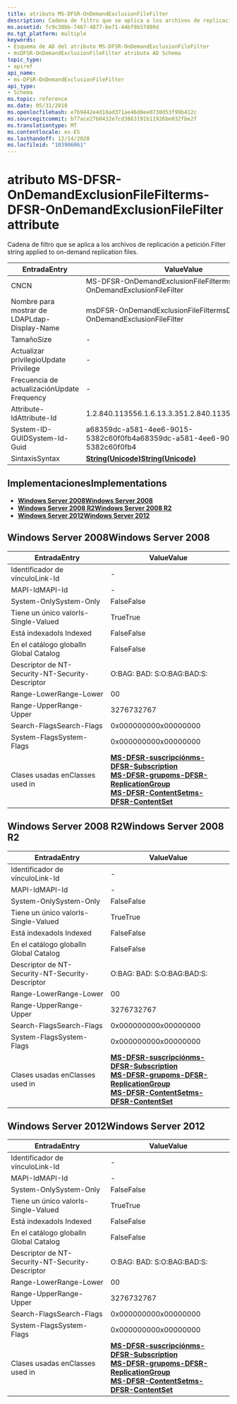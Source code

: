 ```yaml
---
title: atributo MS-DFSR-OnDemandExclusionFileFilter
description: Cadena de filtro que se aplica a los archivos de replicación a petición.
ms.assetid: fc9c38bb-7467-4877-be71-44bf9b57d09d
ms.tgt_platform: multiple
keywords:
- Esquema de AD del atributo MS-DFSR-OnDemandExclusionFileFilter
- msDFSR-OnDemandExclusionFileFilter atributo AD Schema
topic_type:
- apiref
api_name:
- ms-DFSR-OnDemandExclusionFileFilter
api_type:
- Schema
ms.topic: reference
ms.date: 05/31/2018
ms.openlocfilehash: e7b9442e4d18ad371ae46d8ee0730d53f99b412c
ms.sourcegitcommit: b77ace27b0432e7cd3863191b11926be032fbe2f
ms.translationtype: MT
ms.contentlocale: es-ES
ms.lasthandoff: 12/14/2020
ms.locfileid: "103906061"
---
```

# <a name="ms-dfsr-ondemandexclusionfilefilter-attribute"></a><span data-ttu-id="b215f-105">atributo MS-DFSR-OnDemandExclusionFileFilter</span><span class="sxs-lookup"><span data-stu-id="b215f-105">ms-DFSR-OnDemandExclusionFileFilter attribute</span></span>

<span data-ttu-id="b215f-106">Cadena de filtro que se aplica a los archivos de replicación a petición.</span><span class="sxs-lookup"><span data-stu-id="b215f-106">Filter string applied to on-demand replication files.</span></span>



| <span data-ttu-id="b215f-107">Entrada</span><span class="sxs-lookup"><span data-stu-id="b215f-107">Entry</span></span> | <span data-ttu-id="b215f-108">Value</span><span class="sxs-lookup"><span data-stu-id="b215f-108">Value</span></span> |
|-------------------|---------------------------------------------|
| <span data-ttu-id="b215f-109">CN</span><span class="sxs-lookup"><span data-stu-id="b215f-109">CN</span></span>                | <span data-ttu-id="b215f-110">MS-DFSR-OnDemandExclusionFileFilter</span><span class="sxs-lookup"><span data-stu-id="b215f-110">ms-DFSR-OnDemandExclusionFileFilter</span></span>         |
| <span data-ttu-id="b215f-111">Nombre para mostrar de LDAP</span><span class="sxs-lookup"><span data-stu-id="b215f-111">Ldap-Display-Name</span></span> | <span data-ttu-id="b215f-112">msDFSR-OnDemandExclusionFileFilter</span><span class="sxs-lookup"><span data-stu-id="b215f-112">msDFSR-OnDemandExclusionFileFilter</span></span>          |
| <span data-ttu-id="b215f-113">Tamaño</span><span class="sxs-lookup"><span data-stu-id="b215f-113">Size</span></span>              | \-                                          |
| <span data-ttu-id="b215f-114">Actualizar privilegio</span><span class="sxs-lookup"><span data-stu-id="b215f-114">Update Privilege</span></span>  | \-                                          |
| <span data-ttu-id="b215f-115">Frecuencia de actualización</span><span class="sxs-lookup"><span data-stu-id="b215f-115">Update Frequency</span></span>  | \-                                          |
| <span data-ttu-id="b215f-116">Attribute-Id</span><span class="sxs-lookup"><span data-stu-id="b215f-116">Attribute-Id</span></span>      | <span data-ttu-id="b215f-117">1.2.840.113556.1.6.13.3.35</span><span class="sxs-lookup"><span data-stu-id="b215f-117">1.2.840.113556.1.6.13.3.35</span></span>                  |
| <span data-ttu-id="b215f-118">System-ID-GUID</span><span class="sxs-lookup"><span data-stu-id="b215f-118">System-Id-Guid</span></span>    | <span data-ttu-id="b215f-119">a68359dc-a581-4ee6-9015-5382c60f0fb4</span><span class="sxs-lookup"><span data-stu-id="b215f-119">a68359dc-a581-4ee6-9015-5382c60f0fb4</span></span>        |
| <span data-ttu-id="b215f-120">Sintaxis</span><span class="sxs-lookup"><span data-stu-id="b215f-120">Syntax</span></span>            | [<span data-ttu-id="b215f-121">**String(Unicode)**</span><span class="sxs-lookup"><span data-stu-id="b215f-121">**String(Unicode)**</span></span>](s-string-unicode.md) |



## <a name="implementations"></a><span data-ttu-id="b215f-122">Implementaciones</span><span class="sxs-lookup"><span data-stu-id="b215f-122">Implementations</span></span>

-   [<span data-ttu-id="b215f-123">**Windows Server 2008**</span><span class="sxs-lookup"><span data-stu-id="b215f-123">**Windows Server 2008**</span></span>](#windows-server-2008)
-   [<span data-ttu-id="b215f-124">**Windows Server 2008 R2**</span><span class="sxs-lookup"><span data-stu-id="b215f-124">**Windows Server 2008 R2**</span></span>](#windows-server-2008-r2)
-   [<span data-ttu-id="b215f-125">**Windows Server 2012**</span><span class="sxs-lookup"><span data-stu-id="b215f-125">**Windows Server 2012**</span></span>](#windows-server-2012)

## <a name="windows-server-2008"></a><span data-ttu-id="b215f-126">Windows Server 2008</span><span class="sxs-lookup"><span data-stu-id="b215f-126">Windows Server 2008</span></span>



| <span data-ttu-id="b215f-127">Entrada</span><span class="sxs-lookup"><span data-stu-id="b215f-127">Entry</span></span> | <span data-ttu-id="b215f-128">Value</span><span class="sxs-lookup"><span data-stu-id="b215f-128">Value</span></span> |
|------------------------|--------------------------------------------------------------------------------------------------------------------------------------------------------------------------------------------------------|
| <span data-ttu-id="b215f-129">Identificador de vínculo</span><span class="sxs-lookup"><span data-stu-id="b215f-129">Link-Id</span></span>                | \-                                                                                                                                                                                                     |
| <span data-ttu-id="b215f-130">MAPI-Id</span><span class="sxs-lookup"><span data-stu-id="b215f-130">MAPI-Id</span></span>                | \-                                                                                                                                                                                                     |
| <span data-ttu-id="b215f-131">System-Only</span><span class="sxs-lookup"><span data-stu-id="b215f-131">System-Only</span></span>            | <span data-ttu-id="b215f-132">False</span><span class="sxs-lookup"><span data-stu-id="b215f-132">False</span></span>                                                                                                                                                                                                  |
| <span data-ttu-id="b215f-133">Tiene un único valor</span><span class="sxs-lookup"><span data-stu-id="b215f-133">Is-Single-Valued</span></span>       | <span data-ttu-id="b215f-134">True</span><span class="sxs-lookup"><span data-stu-id="b215f-134">True</span></span>                                                                                                                                                                                                   |
| <span data-ttu-id="b215f-135">Está indexado</span><span class="sxs-lookup"><span data-stu-id="b215f-135">Is Indexed</span></span>             | <span data-ttu-id="b215f-136">False</span><span class="sxs-lookup"><span data-stu-id="b215f-136">False</span></span>                                                                                                                                                                                                  |
| <span data-ttu-id="b215f-137">En el catálogo global</span><span class="sxs-lookup"><span data-stu-id="b215f-137">In Global Catalog</span></span>      | <span data-ttu-id="b215f-138">False</span><span class="sxs-lookup"><span data-stu-id="b215f-138">False</span></span>                                                                                                                                                                                                  |
| <span data-ttu-id="b215f-139">Descriptor de NT-Security-</span><span class="sxs-lookup"><span data-stu-id="b215f-139">NT-Security-Descriptor</span></span> | <span data-ttu-id="b215f-140">O:BAG: BAD: S:</span><span class="sxs-lookup"><span data-stu-id="b215f-140">O:BAG:BAD:S:</span></span>                                                                                                                                                                                           |
| <span data-ttu-id="b215f-141">Range-Lower</span><span class="sxs-lookup"><span data-stu-id="b215f-141">Range-Lower</span></span>            | <span data-ttu-id="b215f-142">0</span><span class="sxs-lookup"><span data-stu-id="b215f-142">0</span></span>                                                                                                                                                                                                      |
| <span data-ttu-id="b215f-143">Range-Upper</span><span class="sxs-lookup"><span data-stu-id="b215f-143">Range-Upper</span></span>            | <span data-ttu-id="b215f-144">32767</span><span class="sxs-lookup"><span data-stu-id="b215f-144">32767</span></span>                                                                                                                                                                                                  |
| <span data-ttu-id="b215f-145">Search-Flags</span><span class="sxs-lookup"><span data-stu-id="b215f-145">Search-Flags</span></span>           | <span data-ttu-id="b215f-146">0x00000000</span><span class="sxs-lookup"><span data-stu-id="b215f-146">0x00000000</span></span>                                                                                                                                                                                             |
| <span data-ttu-id="b215f-147">System-Flags</span><span class="sxs-lookup"><span data-stu-id="b215f-147">System-Flags</span></span>           | <span data-ttu-id="b215f-148">0x00000000</span><span class="sxs-lookup"><span data-stu-id="b215f-148">0x00000000</span></span>                                                                                                                                                                                             |
| <span data-ttu-id="b215f-149">Clases usadas en</span><span class="sxs-lookup"><span data-stu-id="b215f-149">Classes used in</span></span>        | [<span data-ttu-id="b215f-150">**MS-DFSR-suscripción**</span><span class="sxs-lookup"><span data-stu-id="b215f-150">**ms-DFSR-Subscription**</span></span>](c-msdfsr-subscription.md)<br/> [<span data-ttu-id="b215f-151">**MS-DFSR-grupo**</span><span class="sxs-lookup"><span data-stu-id="b215f-151">**ms-DFSR-ReplicationGroup**</span></span>](c-msdfsr-replicationgroup.md)<br/> [<span data-ttu-id="b215f-152">**MS-DFSR-ContentSet**</span><span class="sxs-lookup"><span data-stu-id="b215f-152">**ms-DFSR-ContentSet**</span></span>](c-msdfsr-contentset.md)<br/> |



## <a name="windows-server-2008-r2"></a><span data-ttu-id="b215f-153">Windows Server 2008 R2</span><span class="sxs-lookup"><span data-stu-id="b215f-153">Windows Server 2008 R2</span></span>



| <span data-ttu-id="b215f-154">Entrada</span><span class="sxs-lookup"><span data-stu-id="b215f-154">Entry</span></span> | <span data-ttu-id="b215f-155">Value</span><span class="sxs-lookup"><span data-stu-id="b215f-155">Value</span></span> |
|------------------------|--------------------------------------------------------------------------------------------------------------------------------------------------------------------------------------------------------|
| <span data-ttu-id="b215f-156">Identificador de vínculo</span><span class="sxs-lookup"><span data-stu-id="b215f-156">Link-Id</span></span>                | \-                                                                                                                                                                                                     |
| <span data-ttu-id="b215f-157">MAPI-Id</span><span class="sxs-lookup"><span data-stu-id="b215f-157">MAPI-Id</span></span>                | \-                                                                                                                                                                                                     |
| <span data-ttu-id="b215f-158">System-Only</span><span class="sxs-lookup"><span data-stu-id="b215f-158">System-Only</span></span>            | <span data-ttu-id="b215f-159">False</span><span class="sxs-lookup"><span data-stu-id="b215f-159">False</span></span>                                                                                                                                                                                                  |
| <span data-ttu-id="b215f-160">Tiene un único valor</span><span class="sxs-lookup"><span data-stu-id="b215f-160">Is-Single-Valued</span></span>       | <span data-ttu-id="b215f-161">True</span><span class="sxs-lookup"><span data-stu-id="b215f-161">True</span></span>                                                                                                                                                                                                   |
| <span data-ttu-id="b215f-162">Está indexado</span><span class="sxs-lookup"><span data-stu-id="b215f-162">Is Indexed</span></span>             | <span data-ttu-id="b215f-163">False</span><span class="sxs-lookup"><span data-stu-id="b215f-163">False</span></span>                                                                                                                                                                                                  |
| <span data-ttu-id="b215f-164">En el catálogo global</span><span class="sxs-lookup"><span data-stu-id="b215f-164">In Global Catalog</span></span>      | <span data-ttu-id="b215f-165">False</span><span class="sxs-lookup"><span data-stu-id="b215f-165">False</span></span>                                                                                                                                                                                                  |
| <span data-ttu-id="b215f-166">Descriptor de NT-Security-</span><span class="sxs-lookup"><span data-stu-id="b215f-166">NT-Security-Descriptor</span></span> | <span data-ttu-id="b215f-167">O:BAG: BAD: S:</span><span class="sxs-lookup"><span data-stu-id="b215f-167">O:BAG:BAD:S:</span></span>                                                                                                                                                                                           |
| <span data-ttu-id="b215f-168">Range-Lower</span><span class="sxs-lookup"><span data-stu-id="b215f-168">Range-Lower</span></span>            | <span data-ttu-id="b215f-169">0</span><span class="sxs-lookup"><span data-stu-id="b215f-169">0</span></span>                                                                                                                                                                                                      |
| <span data-ttu-id="b215f-170">Range-Upper</span><span class="sxs-lookup"><span data-stu-id="b215f-170">Range-Upper</span></span>            | <span data-ttu-id="b215f-171">32767</span><span class="sxs-lookup"><span data-stu-id="b215f-171">32767</span></span>                                                                                                                                                                                                  |
| <span data-ttu-id="b215f-172">Search-Flags</span><span class="sxs-lookup"><span data-stu-id="b215f-172">Search-Flags</span></span>           | <span data-ttu-id="b215f-173">0x00000000</span><span class="sxs-lookup"><span data-stu-id="b215f-173">0x00000000</span></span>                                                                                                                                                                                             |
| <span data-ttu-id="b215f-174">System-Flags</span><span class="sxs-lookup"><span data-stu-id="b215f-174">System-Flags</span></span>           | <span data-ttu-id="b215f-175">0x00000000</span><span class="sxs-lookup"><span data-stu-id="b215f-175">0x00000000</span></span>                                                                                                                                                                                             |
| <span data-ttu-id="b215f-176">Clases usadas en</span><span class="sxs-lookup"><span data-stu-id="b215f-176">Classes used in</span></span>        | [<span data-ttu-id="b215f-177">**MS-DFSR-suscripción**</span><span class="sxs-lookup"><span data-stu-id="b215f-177">**ms-DFSR-Subscription**</span></span>](c-msdfsr-subscription.md)<br/> [<span data-ttu-id="b215f-178">**MS-DFSR-grupo**</span><span class="sxs-lookup"><span data-stu-id="b215f-178">**ms-DFSR-ReplicationGroup**</span></span>](c-msdfsr-replicationgroup.md)<br/> [<span data-ttu-id="b215f-179">**MS-DFSR-ContentSet**</span><span class="sxs-lookup"><span data-stu-id="b215f-179">**ms-DFSR-ContentSet**</span></span>](c-msdfsr-contentset.md)<br/> |



## <a name="windows-server-2012"></a><span data-ttu-id="b215f-180">Windows Server 2012</span><span class="sxs-lookup"><span data-stu-id="b215f-180">Windows Server 2012</span></span>



| <span data-ttu-id="b215f-181">Entrada</span><span class="sxs-lookup"><span data-stu-id="b215f-181">Entry</span></span> | <span data-ttu-id="b215f-182">Value</span><span class="sxs-lookup"><span data-stu-id="b215f-182">Value</span></span> |
|------------------------|--------------------------------------------------------------------------------------------------------------------------------------------------------------------------------------------------------|
| <span data-ttu-id="b215f-183">Identificador de vínculo</span><span class="sxs-lookup"><span data-stu-id="b215f-183">Link-Id</span></span>                | \-                                                                                                                                                                                                     |
| <span data-ttu-id="b215f-184">MAPI-Id</span><span class="sxs-lookup"><span data-stu-id="b215f-184">MAPI-Id</span></span>                | \-                                                                                                                                                                                                     |
| <span data-ttu-id="b215f-185">System-Only</span><span class="sxs-lookup"><span data-stu-id="b215f-185">System-Only</span></span>            | <span data-ttu-id="b215f-186">False</span><span class="sxs-lookup"><span data-stu-id="b215f-186">False</span></span>                                                                                                                                                                                                  |
| <span data-ttu-id="b215f-187">Tiene un único valor</span><span class="sxs-lookup"><span data-stu-id="b215f-187">Is-Single-Valued</span></span>       | <span data-ttu-id="b215f-188">True</span><span class="sxs-lookup"><span data-stu-id="b215f-188">True</span></span>                                                                                                                                                                                                   |
| <span data-ttu-id="b215f-189">Está indexado</span><span class="sxs-lookup"><span data-stu-id="b215f-189">Is Indexed</span></span>             | <span data-ttu-id="b215f-190">False</span><span class="sxs-lookup"><span data-stu-id="b215f-190">False</span></span>                                                                                                                                                                                                  |
| <span data-ttu-id="b215f-191">En el catálogo global</span><span class="sxs-lookup"><span data-stu-id="b215f-191">In Global Catalog</span></span>      | <span data-ttu-id="b215f-192">False</span><span class="sxs-lookup"><span data-stu-id="b215f-192">False</span></span>                                                                                                                                                                                                  |
| <span data-ttu-id="b215f-193">Descriptor de NT-Security-</span><span class="sxs-lookup"><span data-stu-id="b215f-193">NT-Security-Descriptor</span></span> | <span data-ttu-id="b215f-194">O:BAG: BAD: S:</span><span class="sxs-lookup"><span data-stu-id="b215f-194">O:BAG:BAD:S:</span></span>                                                                                                                                                                                           |
| <span data-ttu-id="b215f-195">Range-Lower</span><span class="sxs-lookup"><span data-stu-id="b215f-195">Range-Lower</span></span>            | <span data-ttu-id="b215f-196">0</span><span class="sxs-lookup"><span data-stu-id="b215f-196">0</span></span>                                                                                                                                                                                                      |
| <span data-ttu-id="b215f-197">Range-Upper</span><span class="sxs-lookup"><span data-stu-id="b215f-197">Range-Upper</span></span>            | <span data-ttu-id="b215f-198">32767</span><span class="sxs-lookup"><span data-stu-id="b215f-198">32767</span></span>                                                                                                                                                                                                  |
| <span data-ttu-id="b215f-199">Search-Flags</span><span class="sxs-lookup"><span data-stu-id="b215f-199">Search-Flags</span></span>           | <span data-ttu-id="b215f-200">0x00000000</span><span class="sxs-lookup"><span data-stu-id="b215f-200">0x00000000</span></span>                                                                                                                                                                                             |
| <span data-ttu-id="b215f-201">System-Flags</span><span class="sxs-lookup"><span data-stu-id="b215f-201">System-Flags</span></span>           | <span data-ttu-id="b215f-202">0x00000000</span><span class="sxs-lookup"><span data-stu-id="b215f-202">0x00000000</span></span>                                                                                                                                                                                             |
| <span data-ttu-id="b215f-203">Clases usadas en</span><span class="sxs-lookup"><span data-stu-id="b215f-203">Classes used in</span></span>        | [<span data-ttu-id="b215f-204">**MS-DFSR-suscripción**</span><span class="sxs-lookup"><span data-stu-id="b215f-204">**ms-DFSR-Subscription**</span></span>](c-msdfsr-subscription.md)<br/> [<span data-ttu-id="b215f-205">**MS-DFSR-grupo**</span><span class="sxs-lookup"><span data-stu-id="b215f-205">**ms-DFSR-ReplicationGroup**</span></span>](c-msdfsr-replicationgroup.md)<br/> [<span data-ttu-id="b215f-206">**MS-DFSR-ContentSet**</span><span class="sxs-lookup"><span data-stu-id="b215f-206">**ms-DFSR-ContentSet**</span></span>](c-msdfsr-contentset.md)<br/> |



 

 





